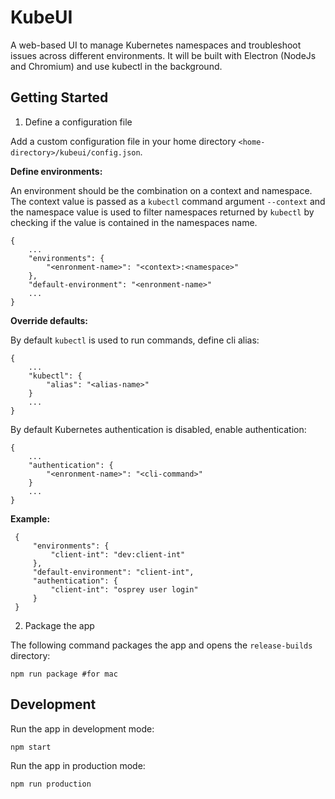 # KubeUI

A web-based UI to manage Kubernetes namespaces and troubleshoot issues across different environments. It will be built with Electron (NodeJs and Chromium) and use kubectl in the background.

## Getting Started

1. Define a configuration file

Add a custom configuration file in your home directory `<home-directory>/kubeui/config.json`.

**Define environments:**  

An environment should be the combination on a context and namespace. The context value is passed as a `kubectl` command argument `--context` and the namespace value is used to filter namespaces returned by `kubectl` by checking if the value is contained in the namespaces name.
```
{
    ...
    "environments": {
        "<enronment-name>": "<context>:<namespace>"
    },
    "default-environment": "<enronment-name>"
    ...
}
```

**Override defaults:**  

By default `kubectl` is used to run commands, define cli alias:
```
{
    ...
    "kubectl": {
        "alias": "<alias-name>"
    }
    ...
}
```

By default Kubernetes authentication is disabled, enable authentication:
```
{
    ...
    "authentication": {
        "<enronment-name>": "<cli-command>"
    }
    ...
}
```

**Example:**  
```
 {
     "environments": {
         "client-int": "dev:client-int"
     },         
     "default-environment": "client-int",
     "authentication": {
         "client-int": "osprey user login"
     }          
 }
```

2. Package the app

The following command packages the app and opens the `release-builds` directory:
```
npm run package #for mac
```

## Development

Run the app in development mode:
```
npm start
```

Run the app in production mode:
```
npm run production
```
